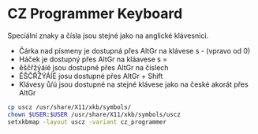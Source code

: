 # CZ Programmer Keyboard
Speciální znaky a čísla jsou stejné jako na anglické klávesnici.

- Čárka nad písmeny je dostupná přes AltGr na klávese s - (vpravo od 0)
- Háček je dostupný přes AltGr na kláavese s =
- ěščřžýáíé jsou dostupné přes AltGr na číslech
- ĚŠČŘŽÝÁÍÉ josu dostupné přes AltGr + Shift
- Klávesy ů/ú jsou dostupné na stejné klávese jako na české akorát přes AltGr

```bash
cp uscz /usr/share/X11/xkb/symbols/
chown $USER:$USER /usr/share/X11/xkb/symbols/uscz
setxkbmap -layout uscz -variant cz_programmer
```
